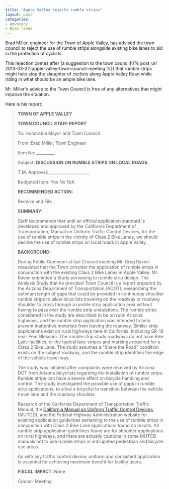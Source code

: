 ```yaml
---
title: "Apple Valley rejects rumble strips"
layout: post
categories:
- Advocacy
- Bike lanes
---
```


Brad Miller, engineer for the Town of Apple Valley, has advised the town council to reject the use of rumble strips alongside existing bike lanes to aid in the protection of cyclists.

This rejection comes after [a suggestion to the town council]({% post_url 2013-03-27-apple-valley-town-council-meeting %}) that rumble strips might help stop the slaughter of cyclists along Apple Valley Road while riding in what should be an ample bike lane.

Mr. Miller's advice to the Town Council is free of any alternatives that might improve the situation.

Here is his report:

> **TOWN OF APPLE VALLEY**
>
> **TOWN COUNCIL STAFF REPORT**
>
> To: Honorable Mayor and Town Council
>
> >
> From: Brad Miller, Town Engineer
>
> Item No: \_\_\_\_\_\_\_\_\_
>
> Subject: **DISCUSSION ON RUMBLE STRIPS ON LOCAL ROADS.**
>
> T.M. Approval:\_\_\_\_\_\_\_\_\_\_\_\_\_\_\_\_\_\_\_\_\_
>
> Budgeted Item: Yes No N/A
>
> **RECOMMENDED ACTION:**
>
> Receive and File.
>
> **SUMMARY:**
>
> Staff recommends that until an official application standard is developed and approved by the California Department of Transportation, Manual on Uniform Traffic Control Devices, for the use of rumble strips in the vicinity of Class 2 Bike Lanes, we should decline the use of rumble strips on local roads in Apple Valley.
>
> **BACKGROUND:**
>
> During Public Comment at last Council meeting Mr. Greg Raven requested that the Town consider the application of rumble strips in conjunction with the existing Class 2 Bike Lanes in Apple Valley. Mr. Raven submitted a Study pertaining to rumble strip design. The Analysis Study that he provided Town Council is a report prepared by the Arizona Department of Transportation,(ADOT), researching the optimum length of gaps that could be provided in continuous shoulder rumble strips to allow bicyclists traveling on the roadway or roadway shoulder to cross through a rumble strip application area without having to pass over the rumble strip undulations. The rumble strips considered in the study are described to be on rural Arizona highways, and the rumble strip application was intended to help prevent inattentive motorists from leaving the roadway. Similar strip applications exist on rural highways here in California, including SR-18 near Pear Blossom. The rumble strip study roadways do not have Bike Lane facilities, or the typical lane stripes and markings required for a Class 2 Bike Lane. The study assumes a "Share the Road" condition exists on the subject roadway, and the rumble strip identifies the edge of the vehicle travel way.
>
> The study was initiated after complaints were received by Arizona DOT from Arizona bicyclists regarding the installation of rumble strips. Rumble strips can have a severe affect on bicycle handling and control. The study investigated the possible use of gaps in rumble strip applications, to allow a bicyclist to transition between the vehicle travel lane and the roadway shoulder.
>
> Research of the California Department of Transportation Traffic Manual, the [California Manual on Uniform Traffic Control Devices](https://dot.ca.gov/programs/safety-programs/camutcd), (MUTCD), and the Federal Highway Administration website for existing application guidelines pertaining to the use of rumble strips in conjunction with Class 2 Bike Lane applications found no results. All rumble strip application guidelines found are for shoulder applications on rural highways, and there are actually cautions in some MUTCD manuals not to use rumble strips in anticipated pedestrian and bicycle use areas.
>
> As with any traffic control device, uniform and consistent application is essential for achieving maximum benefit for facility users.
>
> **FISCAL IMPACT:** None
>
> Council Meeting 
